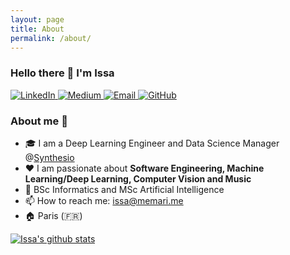 ```yaml
---
layout: page
title: About
permalink: /about/
---
```


### Hello there 👋 I'm Issa

<p>
  <a href="https://www.linkedin.com/in/issa-memari-075395112/" target="_blank">
    <img alt="LinkedIn" src="https://img.shields.io/badge/linkedin-%230077B5.svg?&style=for-the-badge&logo=linkedin&logoColor=white" />
  </a>
  <a href="https://medium.com/@issa.memari" target="_blank">
    <img alt="Medium" src="https://img.shields.io/badge/medium-%2312100E.svg?&style=for-the-badge&logo=medium&logoColor=white" />
  </a>
  <a href="mailto:issa@memari.me" target="_blank">
    <img alt="Email" src="https://img.shields.io/static/v1?label=Email&message=issa@memari.me&style=for-the-badge&color=black&logo=protonmail&cacheSeconds=3600&link=mailto:issa@memari.me" />
  </a>
  <a href="https://github.com/issamemari" target="_blank">
    <img alt="GitHub" src="https://img.shields.io/static/v1?label=GitHub&message=issamemari&style=for-the-badge&color=black&logo=github&cacheSeconds=3600&link=https://github.com/issamemari" />
  </a>
</p>

### About me 🚀
- 🎓  I am a Deep Learning Engineer and Data Science Manager @[Synthesio](https://www.synthesio.com/)
- ❤️ I am passionate about **Software Engineering, Machine Learning/Deep Learning, Computer Vision and Music**
- 📜 BSc Informatics and MSc Artificial Intelligence
- 📫 How to reach me: issa@memari.me
- 🏠 Paris (🇫🇷)


[![Issa's github stats](https://github-readme-stats.vercel.app/api?username=issamemari)](https://github.com/anuraghazra/github-readme-stats)
